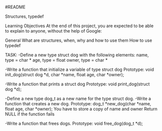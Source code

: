#README

Structures, typedef

Learning Objectives
At the end of this project, you are expected to be able to explain to anyone, without the help of Google:

General
What are structures, when, why and how to use them
How to use typedef

TASK:
-Define a new type struct dog with the following elements:
 name, type = char *
 age, type = float
 owner, type = char *

-Write a function that initialize a variable of type struct dog
 Prototype: void init_dog(struct dog *d, char *name, float age, char *owner);

-Write a function that prints a struct dog
 Prototype: void print_dog(struct dog *d);

-Define a new type dog_t as a new name for the type struct dog.
-Write a function that creates a new dog.
 Prototype: dog_t *new_dog(char *name, float age, char *owner);
 You have to store a copy of name and owner
 Return NULL if the function fails

-Write a function that frees dogs.
 Prototype: void free_dog(dog_t *d);

